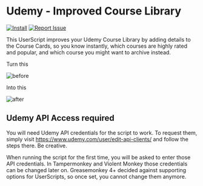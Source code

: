 # Udemy - Improved Course Library
[![Install](https://img.shields.io/badge/-Install-green?style=flat-square&logo=data:image/png;base64,iVBORw0KGgoAAAANSUhEUgAAACQAAAAkCAYAAADhAJiYAAAAb0lEQVR4Ae3UgQUAMRBE0SvnykhnW0JKSmn/AANikbiB+SxgeWCelBwBA6jmxp+goq8CCiiggE4D3s3oLfrW5vc9RU3uNR9lRwnjRwljQDUYM0oYP0oYA6rBmFHC+FHC2FHCqJSA4n4VUAsyllL6AHMEW1GSXWKaAAAAAElFTkSuQmCC)](https://github.com/TadWohlrapp/UserScripts/raw/master/udemy-improved-course-library/udemy-improved-course-library.user.js "Click to install") [![Report Issue](https://img.shields.io/badge/-Report%20issue-red?style=flat-square&logo=data:image/png;base64,iVBORw0KGgoAAAANSUhEUgAAACQAAAAkCAYAAADhAJiYAAAAsklEQVR4Ae3UEQzEQBCF4YVzd66nrvWs0+JBPeNUdzzPYT11Onen/3TwLbyl+ZPBSb5sstOq1VXAAEKc7sZczPf2Y3woPyajfBg/yo/JKDfmTr/qVlHOl4m0F+hpKGAAGEG5roBiISgKVKACGQ6jFyRUoAc4gA78HKCTufa025lrKKAX8EFvS7sHeleTmkd9gQ3YgWcWY0ClDBgvKmEMKCNGR/kxflTCuFAnEOKMVlWL+wNsSof8wQFurAAAAABJRU5ErkJggg==)](https://github.com/TadWohlrapp/UserScripts/issues "Click to report issue")

This UserScript improves your Udemy Course Library by adding details to the Course Cards, so you know instantly, which courses are highly rated and popular, and which course you might want to archive instead.

Turn this

![before](https://user-images.githubusercontent.com/2788192/81235727-ecc33200-8ffb-11ea-9a58-eb63cd7ead26.png)

Into this

![after](https://user-images.githubusercontent.com/2788192/81235753-f8aef400-8ffb-11ea-9050-e3bfa6e1ed7b.png)

## Udemy API Access required
You will need Udemy API credentials for the script to work. To request them, simply visit https://www.udemy.com/user/edit-api-clients/ and follow the steps there. Be creative.

When running the script for the first time, you will be asked to enter those API credentials. In Tampermonkey and Violent Monkey those credentials can be changed later on. Greasemonkey 4+ decided against supporting options for UserScripts, so once set, you cannot change them anymore.
